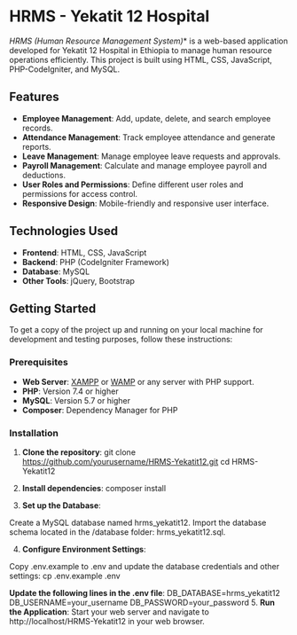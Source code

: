 # HRMS - Yekatit 12 Hospital

*HRMS (Human Resource Management System)** is a web-based application developed for Yekatit 12 Hospital in Ethiopia to manage human resource operations efficiently. 
This project is built using HTML, CSS, JavaScript, PHP-CodeIgniter, and MySQL.

## Features

- **Employee Management**: Add, update, delete, and search employee records.
- **Attendance Management**: Track employee attendance and generate reports.
- **Leave Management**: Manage employee leave requests and approvals.
- **Payroll Management**: Calculate and manage employee payroll and deductions.
- **User Roles and Permissions**: Define different user roles and permissions for access control.
- **Responsive Design**: Mobile-friendly and responsive user interface.

## Technologies Used

- **Frontend**: HTML, CSS, JavaScript
- **Backend**: PHP (CodeIgniter Framework)
- **Database**: MySQL
- **Other Tools**: jQuery, Bootstrap

## Getting Started

To get a copy of the project up and running on your local machine for development and testing purposes, follow these instructions:

### Prerequisites

- **Web Server**: [XAMPP](https://www.apachefriends.org/) or [WAMP](https://www.wampserver.com/) or any server with PHP support.
- **PHP**: Version 7.4 or higher
- **MySQL**: Version 5.7 or higher
- **Composer**: Dependency Manager for PHP

### Installation

1. **Clone the repository**:
   git clone https://github.com/yourusername/HRMS-Yekatit12.git
   cd HRMS-Yekatit12

2. **Install dependencies**:
   composer install

3. **Set up the Database**:

  Create a MySQL database named hrms_yekatit12.
  Import the database schema located in the /database folder: hrms_yekatit12.sql.
  
4. **Configure Environment Settings**:

  Copy .env.example to .env and update the database credentials and other settings:
   cp .env.example .env
   
**Update the following lines in the .env file**:
    DB_DATABASE=hrms_yekatit12
    DB_USERNAME=your_username
    DB_PASSWORD=your_password
5. **Run the Application**: Start your web server and navigate to http://localhost/HRMS-Yekatit12 in your web browser.

